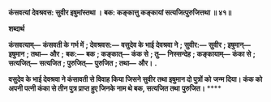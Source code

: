 **कंसवत्यां देवश्रवस: सुवीर इषुमांस्तथा ।** **बक: कङ्कात्तु कङ्कायां सत्यजित्पुरुजित्तथा ॥ ४१॥** 

**शब्दार्थ** 

**कंसवत्याम्—** **कंसवती के गर्भ में** **; देवश्रवस:—** **वसुदेव के भाई देवश्रवा ने** **; सुवीर:—** **सुवीर** **; इषुमान्—** **इषुमान** **; तथा—** **और** **;** **बक:—** **बक** **; कङ्कात्—** **कंक से** **; तु—** **निस्सन्देह** **; कङ्कायाम्—** **कंका से** **; सत्यजित्—** **सत्यजित** **; पुरुजित्—** **पुरुजित** **; तथा—** **और।** **.** 

**वसुदेव के भाई देवश्रवा ने कंसावती से विवाह किया जिसने सुवीर तथा इषुमान दो पुत्रों को** **जन्म दिया। कंक को अपनी पत्नी कंका से तीन पुत्र प्राप्त हुए जिनके नाम थे बक, सत्यजित तथा** **पुरुजित।** **** 